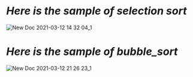 # **_Here is the sample of selection sort_**
![New Doc 2021-03-12 14 32 04_1](https://user-images.githubusercontent.com/67545874/110950590-38f2a780-836e-11eb-85db-a2120d36af72.jpg)
# **_Here is the sample of bubble_sort_**
![New Doc 2021-03-12 21 26 23_1](https://user-images.githubusercontent.com/67545874/110961847-70ffe780-837a-11eb-887f-ea7d2b4ab609.jpg)



